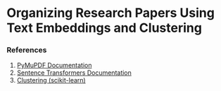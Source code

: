 # Organizing Research Papers Using Text Embeddings and Clustering

### References
1. [PyMuPDF Documentation](https://pymupdf.readthedocs.io/en/latest/tutorial.html)
2. [Sentence Transformers Documentation](https://sbert.net/examples/applications/clustering/README.html)
3. [Clustering (scikit-learn)](https://scikit-learn.org/stable/auto_examples/text/plot_document_clustering.html)
